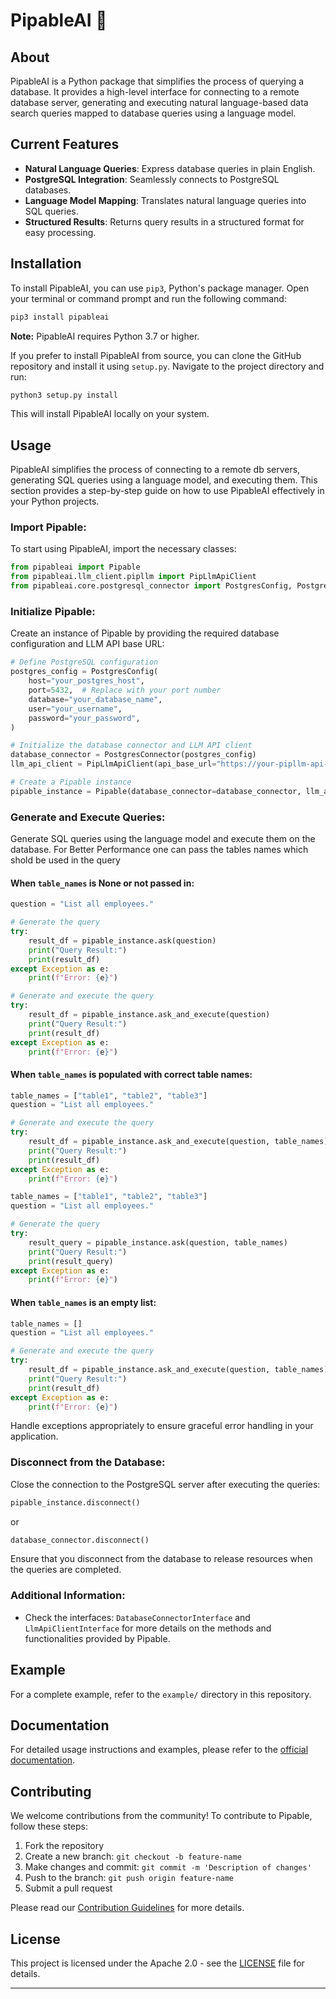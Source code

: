 # PipableAI 🚀

## About

PipableAI is a Python package that simplifies the process of querying a database. It provides a high-level interface for connecting to a remote database server, generating and executing natural language-based data search queries mapped to database queries using a language model.

## Current Features

- **Natural Language Queries**: Express database queries in plain English.
- **PostgreSQL Integration**: Seamlessly connects to PostgreSQL databases.
- **Language Model Mapping**: Translates natural language queries into SQL queries.
- **Structured Results**: Returns query results in a structured format for easy processing.

## Installation

To install PipableAI, you can use `pip3`, Python's package manager. Open your terminal or command prompt and run the following command:

```bash
pip3 install pipableai
```

**Note:** PipableAI requires Python 3.7 or higher.

If you prefer to install PipableAI from source, you can clone the GitHub repository and install it using `setup.py`. Navigate to the project directory and run:

```bash
python3 setup.py install
```

This will install PipableAI locally on your system.

## Usage

PipableAI simplifies the process of connecting to a remote db servers, generating SQL queries using a language model, and executing them. This section provides a step-by-step guide on how to use PipableAI effectively in your Python projects.

### Import Pipable:

To start using PipableAI, import the necessary classes:

```python
from pipableai import Pipable
from pipableai.llm_client.pipllm import PipLlmApiClient
from pipableai.core.postgresql_connector import PostgresConfig, PostgresConnector
```

### Initialize Pipable:

Create an instance of Pipable by providing the required database configuration and LLM API base URL:

```python
# Define PostgreSQL configuration
postgres_config = PostgresConfig(
    host="your_postgres_host",
    port=5432,  # Replace with your port number
    database="your_database_name",
    user="your_username",
    password="your_password",
)

# Initialize the database connector and LLM API client
database_connector = PostgresConnector(postgres_config)
llm_api_client = PipLlmApiClient(api_base_url="https://your-pipllm-api-url.com")

# Create a Pipable instance
pipable_instance = Pipable(database_connector=database_connector, llm_api_client=llm_api_client)
```

### Generate and Execute Queries:

Generate SQL queries using the language model and execute them on the database.
For Better Performance one can pass the tables names which shold be used in the query

#### When `table_names` is None or not passed in:

```python
question = "List all employees."

# Generate the query
try:
    result_df = pipable_instance.ask(question)
    print("Query Result:")
    print(result_df)
except Exception as e:
    print(f"Error: {e}")

# Generate and execute the query
try:
    result_df = pipable_instance.ask_and_execute(question)
    print("Query Result:")
    print(result_df)
except Exception as e:
    print(f"Error: {e}")

```

#### When `table_names` is populated with correct table names:

```python
table_names = ["table1", "table2", "table3"]
question = "List all employees."

# Generate and execute the query
try:
    result_df = pipable_instance.ask_and_execute(question, table_names)
    print("Query Result:")
    print(result_df)
except Exception as e:
    print(f"Error: {e}")

table_names = ["table1", "table2", "table3"]
question = "List all employees."

# Generate the query
try:
    result_query = pipable_instance.ask(question, table_names)
    print("Query Result:")
    print(result_query)
except Exception as e:
    print(f"Error: {e}")
```
#### When `table_names` is an empty list:

```python
table_names = []
question = "List all employees."

# Generate and execute the query
try:
    result_df = pipable_instance.ask_and_execute(question, table_names)
    print("Query Result:")
    print(result_df)
except Exception as e:
    print(f"Error: {e}")
```

Handle exceptions appropriately to ensure graceful error handling in your application.

### Disconnect from the Database:

Close the connection to the PostgreSQL server after executing the queries:

```python
pipable_instance.disconnect()
```

or

```python
database_connector.disconnect()
```

Ensure that you disconnect from the database to release resources when the queries are completed.

### Additional Information:

- Check the interfaces: `DatabaseConnectorInterface` and `LlmApiClientInterface` for more details on the methods and functionalities provided by Pipable.

## Example

For a complete example, refer to the `example/` directory in this repository.

## Documentation

For detailed usage instructions and examples, please refer to the [official documentation](https://pipableai.github.io/pipable-docs/).

## Contributing

We welcome contributions from the community! To contribute to Pipable, follow these steps:

1. Fork the repository
2. Create a new branch: `git checkout -b feature-name`
3. Make changes and commit: `git commit -m 'Description of changes'`
4. Push to the branch: `git push origin feature-name`
5. Submit a pull request

Please read our [Contribution Guidelines](https://github.com/PipableAI/pipable-open-source/blob/main/pipableAI/CONTRIBUTING.md) for more details.

## License

This project is licensed under the Apache 2.0 - see the [LICENSE](https://github.com/PipableAI/pipable-open-source/blob/main/pipableAI/LICENSE) file for details.

---
